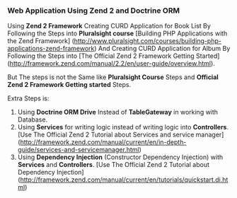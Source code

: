 ### Web Application Using Zend 2 and Doctrine ORM

Using **Zend 2 Framework** Creating CURD Application for Book List By Following the Steps into **Pluralsight course** [Building PHP Applications with the Zend Framework] (http://www.pluralsight.com/courses/building-php-applications-zend-framework)
And Creating CURD Application for Album By Following the Steps into [The Official Zend 2 Framework Getting Started] (http://framework.zend.com/manual/2.2/en/user-guide/overview.html).

But The steps is not the Same like **Pluralsight Course** Steps and **Official Zend 2 Framework Getting started** Steps.

Extra Steps is:

 1. Using **Doctrine ORM  Drive** Instead of **TableGateway** in working with Database.
 2. Using **Services** for writing logic instead of writing logic into **Controllers**.
     [Use The Official Zend 2 Tutorial about Services and service manager] (http://framework.zend.com/manual/current/en/in-depth-guide/services-and-servicemanager.html)
 3. Using **Dependency Injection** (Constructor Dependency Injection) with **Services** and **Controllers**.
     [Use The Official Zend 2 Tutorial about Dependency Injection] (http://framework.zend.com/manual/current/en/tutorials/quickstart.di.html)
